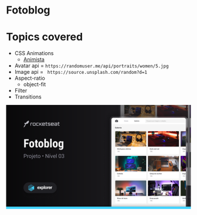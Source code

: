 # Fotoblog

# Topics covered

- CSS Animations
    - [Animista](https://animista.net/)
- Avatar api = `https://randomuser.me/api/portraits/women/5.jpg`
- Image api = ` https://source.unsplash.com/random?d=1`
- Aspect-ratio
    - object-fit
- Filter
- Transitions

<img src="./assets/fotoblog-cover.png">